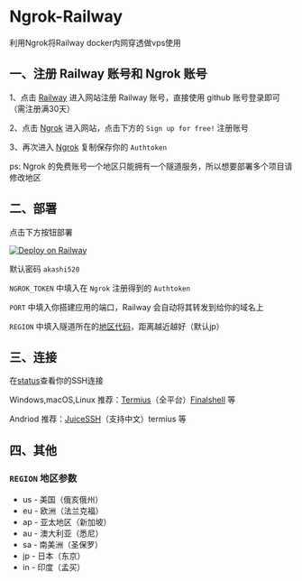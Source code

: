 # Ngrok-Railway

利用Ngrok将Railway docker内网穿透做vps使用

## 一、注册 Railway 账号和 Ngrok 账号

1、点击 [Railway](https://railway.app/login?referralCode=JkdRr5) 进入网站注册 Railway 账号，直接使用  github 账号登录即可（需注册满30天）

2、点击 [Ngrok](https://dashboard.ngrok.com/auth) 进入网站，点击下方的 `Sign up for free!` 注册账号

3、再次进入 [Ngrok](https://dashboard.ngrok.com/auth) 复制保存你的 `Authtoken`

ps: Ngrok 的免费账号一个地区只能拥有一个隧道服务，所以想要部署多个项目请修改地区

## 二、部署

点击下方按钮部署

[![Deploy on Railway](https://railway.app/button.svg)](https://railway.app/new/template?template=https://github.com/buwang-w/Ngrok-railway&envs=NGROK_TOKEN,PORT,REGION&NGROK_TOKENDesc=在Ngrok注册得到的Authtoken&PORTDesc=你需要开放的端口，默认80&PORTDefault=80&REGIONDesc=Ngrok的地区，默认jp，可选us/eu/ap/au/sa/jp/in&REGIONDefault=jp&referralCode=JkdRr5)

默认密码 `akashi520`

`NGROK_TOKEN` 中填入在 `Ngrok` 注册得到的 `Authtoken`

`PORT` 中填入你搭建应用的端口，Railway 会自动将其转发到给你的域名上

`REGION` 中填入隧道所在的[地区代码](https://github.com/buwang-w/Railway-Ngrok/blob/master/README.md#region-地区参数)，距离越近越好（默认jp）

## 三、连接

在[status](https://dashboard.ngrok.com/endpoints/status)查看你的SSH连接 

Windows,macOS,Linux 推荐：[Termius](https://www.termius.com/download)（全平台）[Finalshell](http://www.hostbuf.com/t/988.html) 等

Andriod 推荐：[JuiceSSH](https://play.google.com/store/apps/details?id=com.sonelli.juicessh)（支持中文）termius 等

## 四、其他

### `REGION` 地区参数

- us - 美国（俄亥俄州）
- eu - 欧洲（法兰克福）
- ap - 亚太地区（新加坡）
- au - 澳大利亚（悉尼）
- sa - 南美洲（圣保罗）
- jp - 日本（东京）
- in - 印度（孟买）

